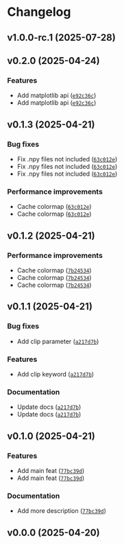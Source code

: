 # Changelog

## v1.0.0-rc.1 (2025-07-28)

## v0.2.0 (2025-04-24)

### Features

- Add matplotlib api ([`e92c36c`](https://github.com/34j/colormap-complex/commit/e92c36cc7a6388b47116beb3736e8933b636cfbe))
- Add matplotlib api ([`e92c36c`](https://github.com/34j/colormap-complex/commit/e92c36cc7a6388b47116beb3736e8933b636cfbe))

## v0.1.3 (2025-04-21)

### Bug fixes

- Fix .npy files not included ([`63c012e`](https://github.com/34j/colormap-complex/commit/63c012e3439418b3f50fa9686992e7bbc8ca55f8))
- Fix .npy files not included ([`63c012e`](https://github.com/34j/colormap-complex/commit/63c012e3439418b3f50fa9686992e7bbc8ca55f8))
- Fix .npy files not included ([`63c012e`](https://github.com/34j/colormap-complex/commit/63c012e3439418b3f50fa9686992e7bbc8ca55f8))

### Performance improvements

- Cache colormap ([`63c012e`](https://github.com/34j/colormap-complex/commit/63c012e3439418b3f50fa9686992e7bbc8ca55f8))
- Cache colormap ([`63c012e`](https://github.com/34j/colormap-complex/commit/63c012e3439418b3f50fa9686992e7bbc8ca55f8))

## v0.1.2 (2025-04-21)

### Performance improvements

- Cache colormap ([`7b24534`](https://github.com/34j/colormap-complex/commit/7b24534315fcba852d905fd2a4813e75258e91f7))
- Cache colormap ([`7b24534`](https://github.com/34j/colormap-complex/commit/7b24534315fcba852d905fd2a4813e75258e91f7))
- Cache colormap ([`7b24534`](https://github.com/34j/colormap-complex/commit/7b24534315fcba852d905fd2a4813e75258e91f7))

## v0.1.1 (2025-04-21)

### Bug fixes

- Add clip parameter ([`a217d7b`](https://github.com/34j/colormap-complex/commit/a217d7bd70005fc8393a236a0caaa281319ccf2f))

### Features

- Add clip keyword ([`a217d7b`](https://github.com/34j/colormap-complex/commit/a217d7bd70005fc8393a236a0caaa281319ccf2f))

### Documentation

- Update docs ([`a217d7b`](https://github.com/34j/colormap-complex/commit/a217d7bd70005fc8393a236a0caaa281319ccf2f))
- Update docs ([`a217d7b`](https://github.com/34j/colormap-complex/commit/a217d7bd70005fc8393a236a0caaa281319ccf2f))

## v0.1.0 (2025-04-21)

### Features

- Add main feat ([`77bc39d`](https://github.com/34j/colormap-complex/commit/77bc39d3349b1f79f5b669689fc1ed5677b48f7b))
- Add main feat ([`77bc39d`](https://github.com/34j/colormap-complex/commit/77bc39d3349b1f79f5b669689fc1ed5677b48f7b))

### Documentation

- Add more description ([`77bc39d`](https://github.com/34j/colormap-complex/commit/77bc39d3349b1f79f5b669689fc1ed5677b48f7b))

## v0.0.0 (2025-04-20)
